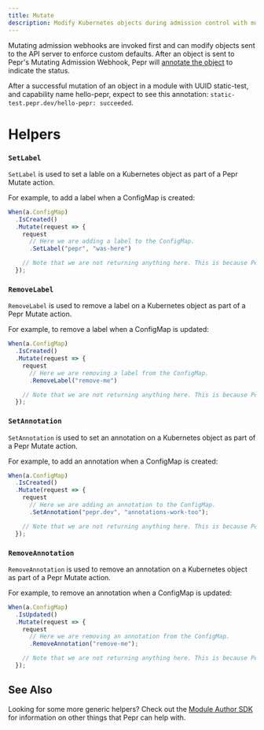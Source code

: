 ```yaml
---
title: Mutate
description: Modify Kubernetes objects during admission control with mutating webhooks
---
```


Mutating admission webhooks are invoked first and can modify objects sent to the API server to enforce custom defaults. After an object is sent to Pepr's Mutating Admission Webhook, Pepr will [annotate the object](https://github.com/defenseunicorns/pepr/blob/f01f5eeda16c13ecd0d51b26b8a16ed7e4c1b080/src/lib/mutate-processor.ts#l64) to indicate the status.

After a successful mutation of an object in a module with UUID static-test, and capability name hello-pepr, expect to see this annotation: `static-test.pepr.dev/hello-pepr: succeeded`.

# Helpers

### `SetLabel`

`SetLabel` is used to set a lable on a Kubernetes object as part of a Pepr Mutate action.

For example, to add a label when a ConfigMap is created:

```typescript
When(a.ConfigMap)
  .IsCreated()
  .Mutate(request => {
    request
      // Here we are adding a label to the ConfigMap.
      .SetLabel("pepr", "was-here")

    // Note that we are not returning anything here. This is because Pepr is tracking the changes in each action automatically.
  });
```

### `RemoveLabel`

`RemoveLabel` is used to remove a label on a Kubernetes object as part of a Pepr Mutate action.

For example, to remove a label when a ConfigMap is updated:

```typescript
When(a.ConfigMap)
  .IsCreated()
  .Mutate(request => {
    request
      // Here we are removing a label from the ConfigMap.
      .RemoveLabel("remove-me")

    // Note that we are not returning anything here. This is because Pepr is tracking the changes in each action automatically.
  });
```

### `SetAnnotation`

`SetAnnotation` is used to set an annotation on a Kubernetes object as part of a Pepr Mutate action.

For example, to add an annotation when a ConfigMap is created:

```typescript
When(a.ConfigMap)
  .IsCreated()
  .Mutate(request => {
    request
      // Here we are adding an annotation to the ConfigMap.
      .SetAnnotation("pepr.dev", "annotations-work-too");

    // Note that we are not returning anything here. This is because Pepr is tracking the changes in each action automatically.
  });
```

### `RemoveAnnotation`

`RemoveAnnotation` is used to remove an annotation on a Kubernetes object as part of a Pepr Mutate action.

For example, to remove an annotation when a ConfigMap is updated:

```typescript
When(a.ConfigMap)
  .IsUpdated()
  .Mutate(request => {
    request
      // Here we are removing an annotation from the ConfigMap.
      .RemoveAnnotation("remove-me");

    // Note that we are not returning anything here. This is because Pepr is tracking the changes in each action automatically.
  });
```

## See Also

Looking for some more generic helpers? Check out the [Module Author SDK](../../sdk/) for information on other things that Pepr can help with.